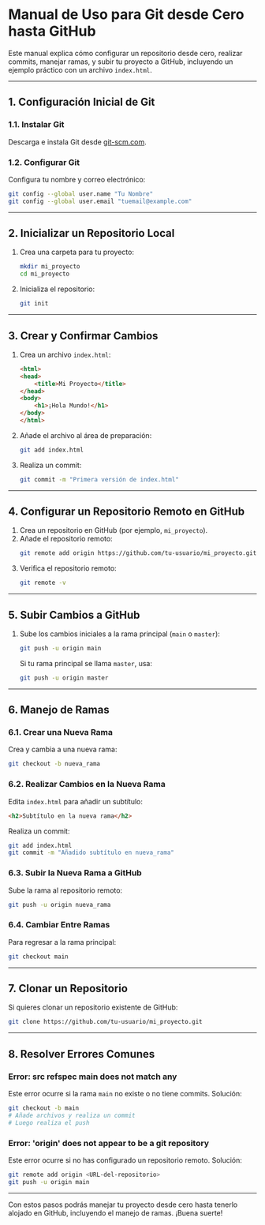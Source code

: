 # Manual de Uso para Git desde Cero hasta GitHub

Este manual explica cómo configurar un repositorio desde cero, realizar commits, manejar ramas, y subir tu proyecto a GitHub, incluyendo un ejemplo práctico con un archivo `index.html`.

---

## **1. Configuración Inicial de Git**

### **1.1. Instalar Git**
Descarga e instala Git desde [git-scm.com](https://git-scm.com/).

### **1.2. Configurar Git**
Configura tu nombre y correo electrónico:
```bash
git config --global user.name "Tu Nombre"
git config --global user.email "tuemail@example.com"
```
---

## **2. Inicializar un Repositorio Local**

1. Crea una carpeta para tu proyecto:
   ```bash
   mkdir mi_proyecto
   cd mi_proyecto
   ```
2. Inicializa el repositorio:
   ```bash
   git init
   ```

---

## **3. Crear y Confirmar Cambios**

1. Crea un archivo `index.html`:
   ```html
   <html>
   <head>
       <title>Mi Proyecto</title>
   </head>
   <body>
       <h1>¡Hola Mundo!</h1>
   </body>
   </html>
   ```
2. Añade el archivo al área de preparación:
   ```bash
   git add index.html
   ```
3. Realiza un commit:
   ```bash
   git commit -m "Primera versión de index.html"
   ```

---

## **4. Configurar un Repositorio Remoto en GitHub**

1. Crea un repositorio en GitHub (por ejemplo, `mi_proyecto`).
2. Añade el repositorio remoto:
   ```bash
   git remote add origin https://github.com/tu-usuario/mi_proyecto.git
   ```
3. Verifica el repositorio remoto:
   ```bash
   git remote -v
   ```

---

## **5. Subir Cambios a GitHub**

1. Sube los cambios iniciales a la rama principal (`main` o `master`):
   ```bash
   git push -u origin main
   ```
   Si tu rama principal se llama `master`, usa:
   ```bash
   git push -u origin master
   ```

---

## **6. Manejo de Ramas**

### **6.1. Crear una Nueva Rama**
Crea y cambia a una nueva rama:
```bash
git checkout -b nueva_rama
```

### **6.2. Realizar Cambios en la Nueva Rama**
Edita `index.html` para añadir un subtítulo:
```html
<h2>Subtítulo en la nueva rama</h2>
```
Realiza un commit:
```bash
git add index.html
git commit -m "Añadido subtítulo en nueva_rama"
```

### **6.3. Subir la Nueva Rama a GitHub**
Sube la rama al repositorio remoto:
```bash
git push -u origin nueva_rama
```

### **6.4. Cambiar Entre Ramas**
Para regresar a la rama principal:
```bash
git checkout main
```

---

## **7. Clonar un Repositorio**
Si quieres clonar un repositorio existente de GitHub:
```bash
git clone https://github.com/tu-usuario/mi_proyecto.git
```

---

## **8. Resolver Errores Comunes**

### **Error: src refspec main does not match any**
Este error ocurre si la rama `main` no existe o no tiene commits. Solución:
```bash
git checkout -b main
# Añade archivos y realiza un commit
# Luego realiza el push
```

### **Error: 'origin' does not appear to be a git repository**
Este error ocurre si no has configurado un repositorio remoto. Solución:
```bash
git remote add origin <URL-del-repositorio>
git push -u origin main
```

---

Con estos pasos podrás manejar tu proyecto desde cero hasta tenerlo alojado en GitHub, incluyendo el manejo de ramas. ¡Buena suerte!
